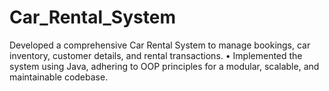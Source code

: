 # Car_Rental_System
Developed a comprehensive Car Rental System to manage bookings, car inventory, customer details, and rental transactions. 
• Implemented the system using Java, adhering to OOP principles for a modular, scalable, and maintainable codebase. 
